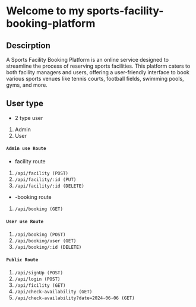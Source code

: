 # Welcome to my sports-facility-booking-platform

## Descirption

A Sports Facility Booking Platform is an online service designed to streamline the process of reserving sports facilities. This platform caters to both facility managers and users, offering a user-friendly interface to book various sports venues like tennis courts, football fields, swimming pools, gyms, and more.

## User type

- 2 type user

1. Admin
2. User

#### `Admin use Route`

-  facility route

1. `/api/facility (POST)`
2. `/api/facility/:id (PUT)`
3. `/api/facility/:id (DELETE)`

- -booking route

1. `/api/booking (GET)`

#### `User use Route`

1. `/api/booking (POST)`
2. `/api/booking/user (GET)`
3. `/api/booking/:id (DELETE)`

#### `Public Route`

1. `/api/signUp (POST)`
1. `/api/login (POST)`
1. `/api/ficility (GET)`
1. `/api/check-availability (GET)`
1. `/api/check-availability?date=2024-06-06 (GET)`
